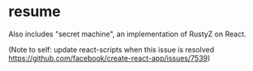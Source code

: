 resume
======

Also includes "secret machine", an implementation of RustyZ on React.

(Note to self: update react-scripts when this issue is resolved https://github.com/facebook/create-react-app/issues/7539)
